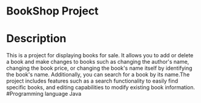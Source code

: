 # BookShop Project
# Description
This is a project for displaying books for sale. It allows you to add or delete a book and make changes to books such as changing the author's name, changing the book price, or changing the book's name itself by identifying the book's name. Additionally, you can search for a book by its name.The project includes features such as  a search functionality to easily find specific books, and editing capabilities to modify existing book information.
#Programming language 
Java
